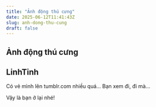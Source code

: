 ```yaml
---
title: "Ảnh động thú cưng"
date: 2025-06-12T11:41:43Z
slug: anh-dong-thu-cung
draft: false
---
```


## Ảnh động thú cưng

## LinhTinh

Có vẻ mình lên tumblr.com nhiều quá...
Bạn xem đi, đi mà...


 
Vậy là bạn ở lại nhé!